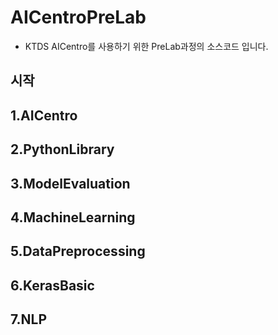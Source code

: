 # AICentroPreLab
* KTDS AICentro를 사용하기 위한 PreLab과정의 소스코드 입니다.
## 시작
## 1.AICentro
## 2.PythonLibrary
## 3.ModelEvaluation
## 4.MachineLearning
## 5.DataPreprocessing
## 6.KerasBasic
## 7.NLP


